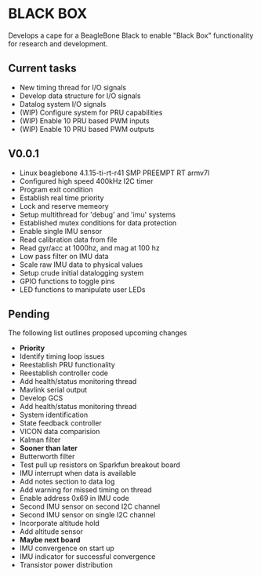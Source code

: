 
BLACK BOX
=========

Develops a cape for a BeagleBone Black to enable "Black 
Box" functionality for research and development. 


Current tasks
-------------
<ul>
  <li> New timing thread for I/O signals </li>
  <li> Develop data structure for I/O signals </li>
  <li> Datalog system I/O signals </li>
  <li> (WIP) Configure system for PRU capabilities </li>
  <li> (WIP) Enable 10 PRU based PWM inputs </li>
  <li> (WIP) Enable 10 PRU based PWM outputs </li>
</ul>


V0.0.1
------
<ul>
  <li> Linux beaglebone 4.1.15-ti-rt-r41 SMP PREEMPT RT armv7l </li>
  <li> Configured high speed 400kHz I2C timer </li>
  <li> Program exit condition </li>
  <li> Establish real time priority </li>
  <li> Lock and reserve memeory </li>
  <li> Setup multithread for 'debug' and 'imu' systems </li> 
  <li> Established mutex conditions for data protection </li>
  <li> Enable single IMU sensor </li>
  <li> Read calibration data from file </li>
  <li> Read gyr/acc at 1000hz, and mag at 100 hz </li>
  <li> Low pass filter on IMU data </li>
  <li> Scale raw IMU data to physical values </li> 
  <li> Setup crude initial datalogging system </li>
  <li> GPIO functions to toggle pins </li>
  <li> LED functions to manipulate user LEDs </li>
</ul>


Pending
-------
The following list outlines proposed upcoming changes 
<ul>

  <li><b>Priority</b></li>
  <li>Identify timing loop issues</li>
  <li>Reestablish PRU functionality</li>
  <li>Reestablish controller code</li>
  <li>Add health/status monitoring thread</li>
  <li>Mavlink serial output</li>
  <li>Develop GCS</li>
  <li>Add health/status monitoring thread</li>
  <li>System identification</li>
  <li>State feedback controller</li>
  <li>VICON data comparision</li>
  <li>Kalman filter</li>

  <li><b>Sooner than later</b></li>
  <li>Butterworth filter</li>
  <li>Test pull up resistors on Sparkfun breakout board</li>
  <li>IMU interrupt when data is available</li>
  <li>Add notes section to data log</li>
  <li>Add warning for missed timing on thread</li>
  <li>Enable address 0x69 in IMU code</li>
  <li>Second IMU sensor on second I2C channel</li>
  <li>Second IMU sensor on single I2C channel</li>
  <li>Incorporate altitude hold</li> 
  <li>Add altitude sensor</li>

  <li><b> Maybe next board </b></li>
  <li>IMU convergence on start up</li>
  <li>IMU indicator for successful convergence</li>
  <li>Transistor power distribution</li> 

</ul>




